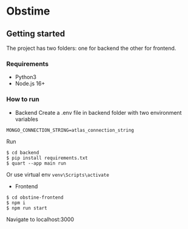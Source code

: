 # Obstime

## Getting started
The project has two folders: one for backend the other for frontend.

### Requirements
- Python3
- Node.js 16+

### How to run
- Backend
Create a .env file in backend folder with two environment variables
```
MONGO_CONNECTION_STRING=atlas_connection_string
```

Run
```
$ cd backend
$ pip install requirements.txt
$ quart --app main run
```

Or use virtual env
`venv\Scripts\activate`

- Frontend
```
$ cd obstine-frontend
$ npm i
$ npm run start
```

Navigate to localhost:3000